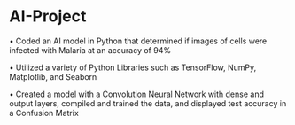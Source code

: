# AI-Project

•	Coded an AI model in Python that determined if images of cells were infected with Malaria at an accuracy of 94%

•	Utilized a variety of Python Libraries such as TensorFlow, NumPy, Matplotlib, and Seaborn

•	Created a model with a Convolution Neural Network with dense and output layers, compiled and trained the data, and displayed test accuracy in a Confusion Matrix
